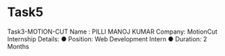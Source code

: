# Task5
Task3-MOTION-CUT Name : PILLI MANOJ KUMAR Company: MotionCut Internship Details: ● Position: Web Development Intern ● Duration: 2 Months
